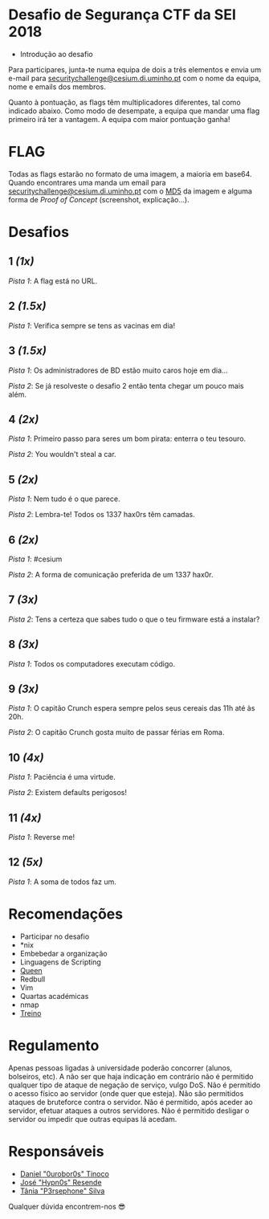 # Desafio de Segurança CTF da SEI 2018

- Introdução ao desafio

Para participares, junta-te numa equipa de dois a três elementos e envia um e-mail para securitychallenge@cesium.di.uminho.pt com o nome da equipa, nome e emails dos membros.

Quanto à pontuação, as flags têm multiplicadores diferentes, tal como indicado abaixo. Como modo de desempate, a equipa que mandar uma flag primeiro irá ter a vantagem. A equipa com maior pontuação ganha!

# FLAG

Todas as flags estarão no formato de uma imagem, a maioria em base64. Quando encontrares uma manda um email para securitychallenge@cesium.di.uminho.pt com o [MD5] da imagem e alguma forma de _Proof of Concept_ (screenshot, explicação...).

# Desafios
## 1 _(1x)_
_Pista 1_: A flag está no URL.

## 2 _(1.5x)_
_Pista 1_: Verifica sempre se tens as vacinas em dia!

## 3 _(1.5x)_
_Pista 1_: Os administradores de BD estão muito caros hoje em dia...

_Pista 2_: Se já resolveste o desafio 2 então tenta chegar um pouco mais além.

## 4 _(2x)_
_Pista 1_: Primeiro passo para seres um bom pirata: enterra o teu tesouro.

_Pista 2_: You wouldn't steal a car. 

## 5 _(2x)_
_Pista 1_: Nem tudo é o que parece.

_Pista 2_: Lembra-te! Todos os 1337 hax0rs têm camadas.

## 6 _(2x)_
_Pista 1_: #cesium

_Pista 2_: A forma de comunicação preferida de um 1337 hax0r.

## 7 _(3x)_
_Pista 2_: Tens a certeza que sabes tudo o que o teu firmware está a instalar?

## 8 _(3x)_
_Pista 1_: Todos os computadores executam código.

## 9 _(3x)_
_Pista 1_: O capitão Crunch espera sempre pelos seus cereais das 11h até às 20h.

_Pista 2_: O capitão Crunch gosta muito de passar férias em Roma.
## 10 _(4x)_
_Pista 1_: Paciência é uma virtude.

_Pista 2_: Existem defaults perigosos!

## 11 _(4x)_
_Pista 1_: Reverse me!

## 12 _(5x)_
_Pista 1_: A soma de todos faz um.

# Recomendações
- Participar no desafio
- \*nix
- Embebedar a organização
- Linguagens de Scripting
- [Queen]
- Redbull
- Vim
- Quartas académicas
- nmap
- [Treino]

# Regulamento
Apenas pessoas ligadas à universidade poderão concorrer (alunos, bolseiros, etc). A não ser que haja indicação em contrário não é permitido qualquer tipo de ataque de negação de serviço, vulgo DoS. Não é permitido o acesso físico ao servidor (onde quer que esteja). Não são permitidos ataques de bruteforce contra o servidor. Não é permitido, após aceder ao servidor, efetuar ataques a outros servidores. Não é permitido desligar o servidor ou impedir que outras equipas lá acedam.

# Responsáveis
- [Daniel "0urobor0s" Tinoco](https://github.com/0urobor0s)
- [José "Hypn0s" Resende](https://github.com/zepedroresende)
- [Tânia "P3rsephone" Silva](https://github.com/p3rsephone)

Qualquer dúvida encontrem-nos :sunglasses:

[Treino]: http://www.dvwa.co.uk/
[Queen]: https://www.youtube.com/watch?v=-tJYN-eG1zk
[MD5]: https://en.wikipedia.org/wiki/Md5sum
